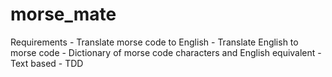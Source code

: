 # morse_mate
Requirements - Translate morse code to English - Translate English to morse code - Dictionary of morse code characters and English equivalent - Text based - TDD
